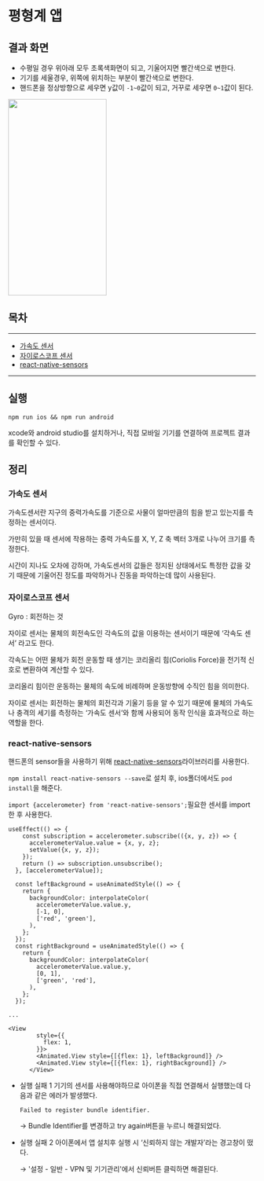 # 평형계 앱

## 결과 화면

- 수평일 경우 위아래 모두 초록색화면이 되고, 기울어지면 빨간색으로 변한다.
- 기기를 세울경우, 위쪽에 위치하는 부분이 빨간색으로 변한다.
- 핸드폰을 정상방향으로 세우면 y값이 `-1~0`값이 되고, 거꾸로 세우면 `0~1`값이 된다.

<img src="https://user-images.githubusercontent.com/72879145/223045215-9080677a-3c9b-45f1-8f07-50d60bcccb3a.GIF" width="200" height="400">

## 목차

---

- [가속도 센서](#가속도-센서)
- [자이로스코프 센서](#자이로스코프-센서)
- [react-native-sensors](#react-native-sensors)

---

## 실행

```
npm run ios && npm run android
```

xcode와 android studio를 설치하거나, 직접 모바일 기기를 연결하여 프로젝트 결과를 확인할 수 있다.

## 정리

### 가속도 센서

가속도센서란 지구의 중력가속도를 기준으로 사물이 얼마만큼의 힘을 받고 있는지를 측정하는 센서이다.

가만히 있을 때 센서에 작용하는 중력 가속도를 X, Y, Z 축 벡터 3개로 나누어 크기를 측정한다.

시간이 지나도 오차에 강하며, 가속도센서의 값들은 정지된 상태에서도 특정한 값을 갖기 때문에 기울어진 정도를 파악하거나 진동을 파악하는데 많이 사용된다.

### 자이로스코프 센서

Gyro : 회전하는 것

자이로 센서는 물체의 회전속도인 각속도의 값을 이용하는 센서이기 때문에 ‘각속도 센서’ 라고도 한다.

각속도는 어떤 물체가 회전 운동할 때 생기는 코리올리 힘(Coriolis Force)을 전기적 신호로 변환하여 계산할 수 있다.

코리올리 힘이란 운동하는 물체의 속도에 비례하며 운동방향에 수직인 힘을 의미한다.

자이로 센서는 회전하는 물체의 회전각과 기울기 등을 알 수 있기 때문에 물체의 가속도나 충격의 세기를 측정하는 ‘가속도 센서’와 함께 사용되어 동작 인식을 효과적으로 하는 역할을 한다.

### react-native-sensors

핸드폰의 sensor들을 사용하기 위해 [react-native-sensors](https://react-native-sensors.github.io/docs/Usage.html)라이브러리를 사용한다.

`npm install react-native-sensors --save`로 설치 후, ios폴더에서도 `pod install`을 해준다.

`import {accelerometer} from 'react-native-sensors';`필요한 센서를 import한 후 사용한다.

```
useEffect(() => {
    const subscription = accelerometer.subscribe(({x, y, z}) => {
      accelerometerValue.value = {x, y, z};
      setValue({x, y, z});
    });
    return () => subscription.unsubscribe();
  }, [accelerometerValue]);

  const leftBackground = useAnimatedStyle(() => {
    return {
      backgroundColor: interpolateColor(
        accelerometerValue.value.y,
        [-1, 0],
        ['red', 'green'],
      ),
    };
  });
  const rightBackground = useAnimatedStyle(() => {
    return {
      backgroundColor: interpolateColor(
        accelerometerValue.value.y,
        [0, 1],
        ['green', 'red'],
      ),
    };
  });

...

<View
        style={{
          flex: 1,
        }}>
        <Animated.View style={[{flex: 1}, leftBackground]} />
        <Animated.View style={[{flex: 1}, rightBackground]} />
      </View>
```

- 실행 실패 1
  기기의 센서를 사용해야하므로 아이폰을 직접 연결해서 실행했는데 다음과 같은 에러가 발생했다.

  ```
  Failed to register bundle identifier.
  ```

  → Bundle Identifier를 변경하고 try again버튼을 누르니 해결되었다.

- 실행 실패 2
  아이폰에서 앱 설치후 실행 시 ‘신뢰하지 않는 개발자’라는 경고창이 떴다.

  → '설정 - 일반 - VPN 및 기기관리'에서 신뢰버튼 클릭하면 해결된다.
